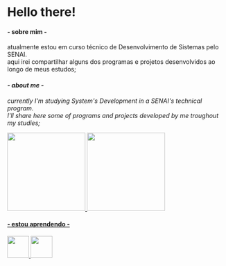 # Hello there!

<h4>- sobre mim -</h4>
atualmente estou em curso técnico de Desenvolvimento de Sistemas pelo SENAI.<br>
aqui irei compartilhar alguns dos programas e projetos desenvolvidos ao longo
de meus estudos;

<i><h4>- about me - </h4>
currently I'm studying System's Development in a SENAI's technical program.<br>
I'll share here some of programs and projects developed by me troughout my studies;</i>

<div>
<a href="https://github.com/o-Drive">
<img height="180em" src="https://github-readme-stats.vercel.app/api?username=o-Drive&show_icons=true&theme=gotham&include_all_commits=true&count_private=true" style="max-width: 300px"/>
<img height="180em" src="https://github-readme-stats.vercel.app/api/top-langs/?username=o-Drive&layout=compact&langs_count=7&theme=gotham" style="max-width: 300px"/>
</div>
  
<h4>- estou aprendendo -</h4>
<img src="https://cdn.jsdelivr.net/gh/devicons/devicon/icons/python/python-original-wordmark.svg" height=50px width=50px/> <img src="https://cdn.jsdelivr.net/gh/devicons/devicon/icons/html5/html5-original-wordmark.svg" height=50px width=50px/>
